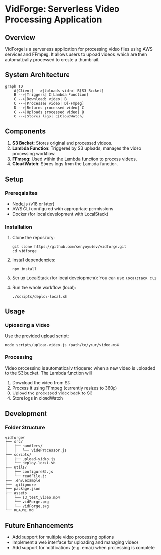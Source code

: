 # VidForge: Serverless Video Processing Application

## Overview

VidForge is a serverless application for processing video files using AWS services and FFmpeg. It allows users to upload videos, which are then automatically processed to create a thumbnail.

## System Architecture

```mermaid
graph TD
    A[Client] -->|Uploads video| B[S3 Bucket]
    B -->|Triggers| C[Lambda Function]
    C -->|Downloads video| B
    C -->|Processes video| D[FFmpeg]
    D -->|Returns processed video| C
    C -->|Uploads processed video| B
    C -->|Stores logs| E[CloudWatch]
 ```

## Components

1. **S3 Bucket**: Stores original and processed videos.
2. **Lambda Function**: Triggered by S3 uploads, manages the video processing workflow.
3. **FFmpeg**: Used within the Lambda function to process videos.
4. **CloudWatch**: Stores logs from the Lambda function.

## Setup

### Prerequisites

- Node.js (v18 or later)
- AWS CLI configured with appropriate permissions
- Docker (for local development with LocalStack)

### Installation

1. Clone the repository:
   ```
   git clone https://github.com/senyoyudev/vidforge.git
   cd vidforge
   ```

2. Install dependencies:
   ```
   npm install
   ```

3. Set up LocalStack (for local development):
    You can use `localstack cli`

4. Run the whole workflow (local):
   ```
   ./scripts/deploy-local.sh
   ```

## Usage

### Uploading a Video

Use the provided upload script:

```
node scripts/upload-video.js /path/to/your/video.mp4
```

### Processing

Video processing is automatically triggered when a new video is uploaded to the S3 bucket. The Lambda function will:

1. Download the video from S3
2. Process it using FFmpeg (currently resizes to 360p)
3. Upload the processed video back to S3
4. Store logs in cloudWatch

## Development

### Folder Structure

```
vidforge/
├── src/
│   ├── handlers/
│   │   └── videProcessor.js
├── scripts/
│   ├── upload-video.js
│   └── deploy-local.sh
├── utils/
│   ├── configureS3.js
│   └── readFile.js
├── .env.example
├── .gitignore
├── package.json
├── assets
│   └── s3_test_video.mp4
│   └── vidForge.png
│   └── vidForge.svg
└── README.md
```


## Future Enhancements

- Add support for multiple video processing options
- Implement a web interface for uploading and managing videos
- Add support for notifications (e.g. email) when processing is complete
